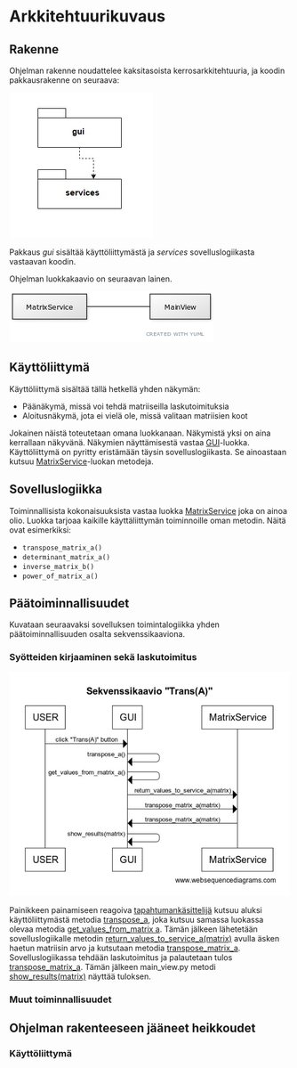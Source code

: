 # Arkkitehtuurikuvaus

## Rakenne

Ohjelman rakenne noudattelee kaksitasoista kerrosarkkitehtuuria, ja koodin pakkausrakenne on seuraava:

![Pakkausrakenne](https://github.com/mhamaril/ot-harjoitustyo/blob/master/dokumentaatio/pakkausrakenne.jpg)

Pakkaus _gui_ sisältää käyttöliittymästä ja _services_ sovelluslogiikasta vastaavan koodin.

Ohjelman luokkakaavio on seuraavan lainen.

![Luokkakaavio](https://github.com/mhamaril/ot-harjoitustyo/blob/master/dokumentaatio/luokkakaavio.jpg)

## Käyttöliittymä

Käyttöliittymä sisältää tällä hetkellä yhden näkymän:

- Päänäkymä, missä voi tehdä matriiseilla laskutoimituksia
- Aloitusnäkymä, jota ei vielä ole, missä valitaan matriisien koot

Jokainen näistä toteutetaan omana luokkanaan. Näkymistä yksi on aina kerrallaan näkyvänä. Näkymien näyttämisestä vastaa [GUI](../src/gui/gui.py)-luokka. Käyttöliittymä on pyritty eristämään täysin sovelluslogiikasta. Se ainoastaan kutsuu [MatrixService](../src/services/matrix_service.py)-luokan metodeja.

## Sovelluslogiikka

Toiminnallisista kokonaisuuksista vastaa luokka [MatrixService](../src/services/matrix_service.py) joka on ainoa olio. Luokka tarjoaa kaikille käyttäliittymän toiminnoille oman metodin. Näitä ovat esimerkiksi:

- `transpose_matrix_a()`
- `determinant_matrix_a()`
- `inverse_matrix_b()`
- `power_of_matrix_a()`

## Päätoiminnallisuudet

Kuvataan seuraavaksi sovelluksen toimintalogiikka yhden päätoiminnallisuuden osalta sekvenssikaaviona.

### Syötteiden kirjaaminen sekä laskutoimitus

![](https://github.com/mhamaril/ot-harjoitustyo/blob/master/dokumentaatio/sekvenssikaavio.jpg)

Painikkeen painamiseen reagoiva [tapahtumankäsittelijä](../src/gui/main_view.py#L90) kutsuu aluksi käyttöliittymästä metodia [transpose_a](https://github.com/mhamaril/ot-harjoitustyo/blob/master/src/gui/main_view.py#L165), joka kutsuu samassa luokassa olevaa metodia [get_values_from_matrix a](https://github.com/mhamaril/ot-harjoitustyo/blob/master/src/gui/main_view.py#L288). Tämän jälkeen lähetetään sovelluslogiikalle metodin [return_values_to_service_a(matrix)](https://github.com/mhamaril/ot-harjoitustyo/blob/master/src/services/matrix_service.py#L10) avulla äsken haetun matriisin arvo ja kutsutaan metodia [transpose_matrix_a](https://github.com/mhamaril/ot-harjoitustyo/blob/master/src/services/matrix_service.py#L18). Sovelluslogiikassa tehdään laskutoimitus ja palautetaan tulos [transpose_matrix_a](https://github.com/mhamaril/ot-harjoitustyo/blob/master/src/services/matrix_service.py#L19). Tämän jälkeen main_view.py metodi [show_results(matrix)](https://github.com/mhamaril/ot-harjoitustyo/blob/master/src/gui/main_view.py#L311) näyttää tuloksen.

### Muut toiminnallisuudet

## Ohjelman rakenteeseen jääneet heikkoudet

### Käyttöliittymä
